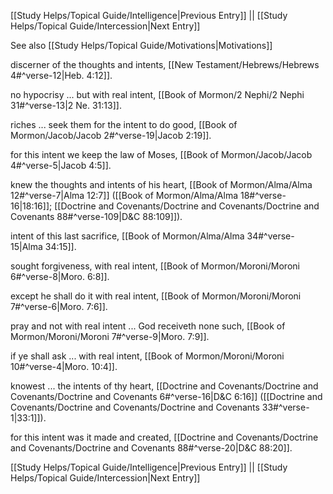 [[Study Helps/Topical Guide/Intelligence|Previous Entry]]  ||  [[Study Helps/Topical Guide/Intercession|Next Entry]]

 See also [[Study Helps/Topical Guide/Motivations|Motivations]]

 discerner of the thoughts and intents, [[New Testament/Hebrews/Hebrews 4#^verse-12|Heb. 4:12]].

 no hypocrisy ... but with real intent, [[Book of Mormon/2 Nephi/2 Nephi 31#^verse-13|2 Ne. 31:13]].

 riches ... seek them for the intent to do good, [[Book of Mormon/Jacob/Jacob 2#^verse-19|Jacob 2:19]].

 for this intent we keep the law of Moses, [[Book of Mormon/Jacob/Jacob 4#^verse-5|Jacob 4:5]].

 knew the thoughts and intents of his heart, [[Book of Mormon/Alma/Alma 12#^verse-7|Alma 12:7]] ([[Book of Mormon/Alma/Alma 18#^verse-16|18:16]]; [[Doctrine and Covenants/Doctrine and Covenants/Doctrine and Covenants 88#^verse-109|D&C 88:109]]).

 intent of this last sacrifice, [[Book of Mormon/Alma/Alma 34#^verse-15|Alma 34:15]].

 sought forgiveness, with real intent, [[Book of Mormon/Moroni/Moroni 6#^verse-8|Moro. 6:8]].

 except he shall do it with real intent, [[Book of Mormon/Moroni/Moroni 7#^verse-6|Moro. 7:6]].

 pray and not with real intent ... God receiveth none such, [[Book of Mormon/Moroni/Moroni 7#^verse-9|Moro. 7:9]].

 if ye shall ask ... with real intent, [[Book of Mormon/Moroni/Moroni 10#^verse-4|Moro. 10:4]].

 knowest ... the intents of thy heart, [[Doctrine and Covenants/Doctrine and Covenants/Doctrine and Covenants 6#^verse-16|D&C 6:16]] ([[Doctrine and Covenants/Doctrine and Covenants/Doctrine and Covenants 33#^verse-1|33:1]]).

 for this intent was it made and created, [[Doctrine and Covenants/Doctrine and Covenants/Doctrine and Covenants 88#^verse-20|D&C 88:20]].

[[Study Helps/Topical Guide/Intelligence|Previous Entry]]  ||  [[Study Helps/Topical Guide/Intercession|Next Entry]]
